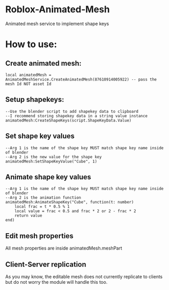 # Roblox-Animated-Mesh
Animated mesh service to implement shape keys

# How to use:
## Create animated mesh:
```luau
local animatedMesh = AnimatedMeshService.CreateAnimatedMesh(87610914005922) -- pass the mesh Id NOT asset Id
```

## Setup shapekeys:
```luau
--Use the blender script to add shapekey data to clipboard
--I recommend storing shapekey data in a string value instance
animatedMesh:CreateShapeKeys(script.ShapeKeyData.Value)
```

## Set shape key values
```luau
--Arg 1 is the name of the shape key MUST match shape key name inside of blender
--Arg 2 is the new value for the shape key
animatedMesh:SetShapeKeyValue("Cube", 1)
```

## Animate shape key values
```luau
--Arg 1 is the name of the shape key MUST match shape key name inside of blender
--Arg 2 is the animation function
animatedMesh:AnimateShapeKey("Cube", function(t: number)
	local frac = t * 0.5 % 1
	local value = frac < 0.5 and frac * 2 or 2 - frac * 2
	return value
end)
```

## Edit mesh properties
All mesh properties are inside animatedMesh.meshPart

## Client-Server replication
As you may know, the editable mesh does not currently replicate to clients but do not worry the module will handle this too.
